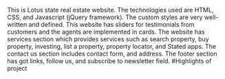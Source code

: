 This is Lotus state real estate website.
The technologies used are HTML, CSS, and Javascript (jQuery framework). The custom styles are very well-written and defined. This website has sliders for testimonials from customers and the agents are implemented 
in cards. 
The website has services section which provides services such as search property, buy property, investing, list a property, property locator, and Stated apps. The contact us section includes contact form, and address. The footer section has got links, follow us, and subscribe to newsletter field. 
#Highlights of project
